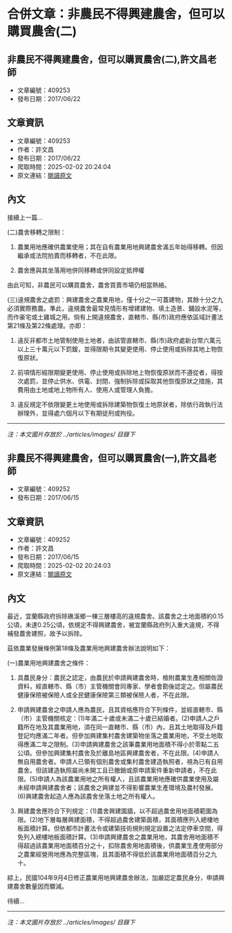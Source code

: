 # 合併文章：非農民不得興建農舍，但可以購買農舍(二)

## 非農民不得興建農舍，但可以購買農舍(二),許文昌老師
- 文章編號：409253
- 發布日期：2017/06/22


## 文章資訊
- 文章編號：409253
- 作者：許文昌
- 發布日期：2017/06/22
- 爬取時間：2025-02-02 20:24:04
- 原文連結：[閱讀原文](https://real-estate.get.com.tw/Columns/detail.aspx?no=409253)

## 內文
接續上一篇...

(二)農舍移轉之限制：

1. 農業用地應確供農業使用；其在自有農業用地興建農舍滿五年始得移轉。但因繼承或法院拍賣而移轉者，不在此限。

2. 農舍應與其坐落用地併同移轉或併同設定抵押權

由此可知，非農民可以購買農舍，農舍買賣市場仍相當熱絡。

(三)違規農舍之處罰：興建農舍之農業用地，僅十分之一可蓋建物，其餘十分之九必須實際務農。準此，違規農舍最常見情形有增建建物、填土造景、鋪設水泥等，而作豪宅或土雞城之用。倘有上開違規農舍，直轄市、縣(市)政府應依區域計畫法第21條及第22條處理。亦即：

1. 違反非都市土地管制使用土地者，由該管直轄市、縣(市)政府處新台幣六萬元以上三十萬元以下罰鍰，並得限期令其變更使用、停止使用或拆除其地上物恢復原狀。

2. 前項情形經限期變更使用、停止使用或拆除地上物恢復原狀而不遵從者，得按次處罰，並停止供水、供電、封閉、強制拆除或採取其他恢復原狀之措施，其費用由土地或地上物所有人、使用人或管理人負擔。

3. 違反規定不依限變更土地使用或拆除建築物恢復土地原狀者，除依行政執行法辦理外，並得處六個月以下有期徒刑或拘役。

---
*注：本文圖片存放於 ../articles/images/ 目錄下*


## 非農民不得興建農舍，但可以購買農舍(一),許文昌老師
- 文章編號：409252
- 發布日期：2017/06/15


## 文章資訊
- 文章編號：409252
- 作者：許文昌
- 發布日期：2017/06/15
- 爬取時間：2025-02-02 20:24:03
- 原文連結：[閱讀原文](https://real-estate.get.com.tw/Columns/detail.aspx?no=409252)

## 內文
最近，宜蘭縣政府拆除礁溪鄉一棟三層樓高的違規農舍。該農舍之土地面積約0.15公頃，未達0.25公頃，依規定不得興建農舍，被宜蘭縣政府列入重大違規，不得補發農舍建照，故予以拆除。

茲依農業發展條例第18條及農業用地興建農舍辦法說明如下：

(一)農業用地興建農舍之條件：

1. 具農民身分：農民之認定，由農民於申請興建農舍時，檢附農業生產相關佐證資料，經直轄市、縣（市）主管機關會同專家、學者會勘後認定之。但屬農民健康保險被保險人或全民健康保險第三類被保險人者，不在此限。

2. 申請興建農舍之申請人應為農民，且其資格應符合下列條件，並經直轄市、縣（市）主管機關核定：(1)年滿二十歲或未滿二十歲已結婚者。(2)申請人之戶籍所在地及其農業用地，須在同一直轄市、縣（市）內，且其土地取得及戶籍登記均應滿二年者。但參加興建集村農舍建築物坐落之農業用地，不受土地取得應滿二年之限制。(3)申請興建農舍之該筆農業用地面積不得小於零點二五公頃。但參加興建集村農舍及於離島地區興建農舍者，不在此限。(4)申請人無自用農舍者。申請人已領有個別農舍或集村農舍建造執照者，視為已有自用農舍。但該建造執照屬尚未開工且已撤銷或原申請案件重新申請者，不在此限。(5)申請人為該農業用地之所有權人，且該農業用地應確供農業使用及屬未經申請興建農舍者；該農舍之興建並不得影響農業生產環境及農村發展。(6)興建農舍起造人應為該農舍坐落土地之所有權人。

3. 興建農舍應符合下列規定：(1)農舍興建圍牆，以不超過農舍用地面積範圍為限。(2)地下層每層興建面積，不得超過農舍建築面積，其面積應列入總樓地板面積計算。但依都市計畫法令或建築技術規則規定設置之法定停車空間，得免列入總樓地板面積計算。(3)申請興建農舍之農業用地，其農舍用地面積不得超過該農業用地面積百分之十，扣除農舍用地面積後，供農業生產使用部分之農業經營用地應為完整區塊，且其面積不得低於該農業用地面積百分之九十。

綜上，民國104年9月4日修正農業用地興建農舍辦法，加嚴認定農民身分，申請興建農舍數量因而驟減。

待續...

---
*注：本文圖片存放於 ../articles/images/ 目錄下*

